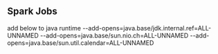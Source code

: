 ## Spark Jobs

add below to java runtime
--add-opens=java.base/jdk.internal.ref=ALL-UNNAMED --add-opens=java.base/sun.nio.ch=ALL-UNNAMED --add-opens=java.base/sun.util.calendar=ALL-UNNAMED


